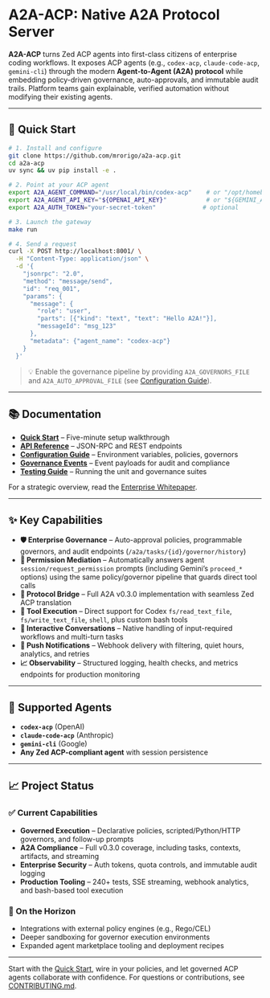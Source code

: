 # A2A-ACP: Native A2A Protocol Server

**A2A-ACP** turns Zed ACP agents into first-class citizens of enterprise coding workflows. It exposes ACP agents (e.g., `codex-acp`, `claude-code-acp`, `gemini-cli`) through the modern **Agent-to-Agent (A2A) protocol** while embedding policy-driven governance, auto-approvals, and immutable audit trails. Platform teams gain explainable, verified automation without modifying their existing agents.

---

## 🚀 Quick Start

```bash
# 1. Install and configure
git clone https://github.com/mrorigo/a2a-acp.git
cd a2a-acp
uv sync && uv pip install -e .

# 2. Point at your ACP agent
export A2A_AGENT_COMMAND="/usr/local/bin/codex-acp"    # or "/opt/homebrew/bin/gemini --experimental-acp"
export A2A_AGENT_API_KEY="${OPENAI_API_KEY}"           # or "${GEMINI_API_KEY}"
export A2A_AUTH_TOKEN="your-secret-token"             # optional

# 3. Launch the gateway
make run

# 4. Send a request
curl -X POST http://localhost:8001/ \
  -H "Content-Type: application/json" \
  -d '{
    "jsonrpc": "2.0",
    "method": "message/send",
    "id": "req_001",
    "params": {
      "message": {
        "role": "user",
        "parts": [{"kind": "text", "text": "Hello A2A!"}],
        "messageId": "msg_123"
      },
      "metadata": {"agent_name": "codex-acp"}
    }
  }'
```

> 💡 Enable the governance pipeline by providing `A2A_GOVERNORS_FILE` and `A2A_AUTO_APPROVAL_FILE` (see [Configuration Guide](user-docs/configuration.md)).

---

## 📚 Documentation

- **[Quick Start](user-docs/quick-start.md)** – Five-minute setup walkthrough  
- **[API Reference](user-docs/api-methods.md)** – JSON-RPC and REST endpoints  
- **[Configuration Guide](user-docs/configuration.md)** – Environment variables, policies, governors  
- **[Governance Events](user-docs/events.md)** – Event payloads for audit and compliance  
- **[Testing Guide](user-docs/testing.md)** – Running the unit and governance suites

For a strategic overview, read the [Enterprise Whitepaper](WHITEPAPER.md).

---

## ✨ Key Capabilities

- **🛡️ Enterprise Governance** – Auto-approval policies, programmable governors, and audit endpoints (`/a2a/tasks/{id}/governor/history`)
- **🤖 Permission Mediation** – Automatically answers agent `session/request_permission` prompts (including Gemini’s `proceed_*` options) using the same policy/governor pipeline that guards direct tool calls
- **🔗 Protocol Bridge** – Full A2A v0.3.0 implementation with seamless Zed ACP translation
- **🧰 Tool Execution** – Direct support for Codex `fs/read_text_file`, `fs/write_text_file`, `shell`, plus custom bash tools
- **💬 Interactive Conversations** – Native handling of input-required workflows and multi-turn tasks
- **📡 Push Notifications** – Webhook delivery with filtering, quiet hours, analytics, and retries
- **📈 Observability** – Structured logging, health checks, and metrics endpoints for production monitoring

---

## 🤝 Supported Agents

- **`codex-acp`** (OpenAI)  
- **`claude-code-acp`** (Anthropic)  
- **`gemini-cli`** (Google)  
- **Any Zed ACP-compliant agent** with session persistence

---

## 📈 Project Status

### ✅ Current Capabilities
- **Governed Execution** – Declarative policies, scripted/Python/HTTP governors, and follow-up prompts
- **A2A Compliance** – Full v0.3.0 coverage, including tasks, contexts, artifacts, and streaming
- **Enterprise Security** – Auth tokens, quota controls, and immutable audit logging
- **Production Tooling** – 240+ tests, SSE streaming, webhook analytics, and bash-based tool execution

### 🔭 On the Horizon
- Integrations with external policy engines (e.g., Rego/CEL)
- Deeper sandboxing for governor execution environments
- Expanded agent marketplace tooling and deployment recipes

---

Start with the [Quick Start](user-docs/quick-start.md), wire in your policies, and let governed ACP agents collaborate with confidence. For questions or contributions, see [CONTRIBUTING.md](CONTRIBUTING.md).
